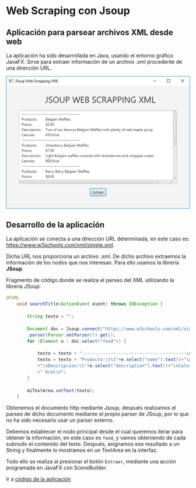 # Web Scraping con Jsoup
## Aplicación para parsear archivos XML desde web

La aplicación ha sido desarrollada en Java, usando el entorno gráfico JavaFX. Sirve para extraer información de un archivo .xml procedente de una dirección URL.

<p align="center">
  <img src="https://github.com/sergiosabater/PSP/blob/master/Recursos/Imagenes/JSoup%20Scraping.PNG" width="600"/>
</p>


## Desarrollo de la aplicación

La aplicación se conecta a una dirección URL determinada, en este caso es: https://www.w3schools.com/xml/simple.xml.

Dicha URL nos proporciona un archivo .xml. De dicho archivo extraemos la información de los nodos que nos interesan. Para ello usamos la librería **JSoup**.

Fragmento de código donde se realiza el parseo del XML utilizando la librería JSoup:

```java
@FXML
    void searchTitle(ActionEvent event) throws IOException {
        
        String texto = "";

        Document doc = Jsoup.connect("https://www.w3schools.com/xml/simple.xml")
        .parser(Parser.xmlParser()).get();
        for (Element e : doc.select("food")) {
            
            texto = texto + "----------------------------------------\n";
            texto = texto + "Producto:\t\t"+e.select("name").text()+"\nPrecio:\t\t"+e.select("price").text()
            +"\nDescripcion:\t"+e.select("description").text()+"\nCalorias:\t\t"+e.select("calories").text()
            +" Kcal\n";
        }

        miTextArea.setText(texto);
    }

```
Obtenemos el documento http mediante Jsoup, después realizamos el parseo de dicho documento mediante el propio parser de JSoup, por lo que no ha sido necesario usar un parser externo.

Debemos establecer el nodo principal desde el cual queremos iterar para obtener la información, en este caso es `food`, y vamos obteniendo de cada subnodo el contenido del texto. Después, asignamos ese resultado a un String y finalmente lo mostramos en un TextArea en la interfaz.

Todo ello se realiza al presionar el botón `Extraer`, mediante una acción programada en JavaFX con SceneBuilder.



Ir a [código de la aplicación](https://github.com/sergiosabater/PSP/tree/master/Actividades%20Java/WebScrapingJsoup)
